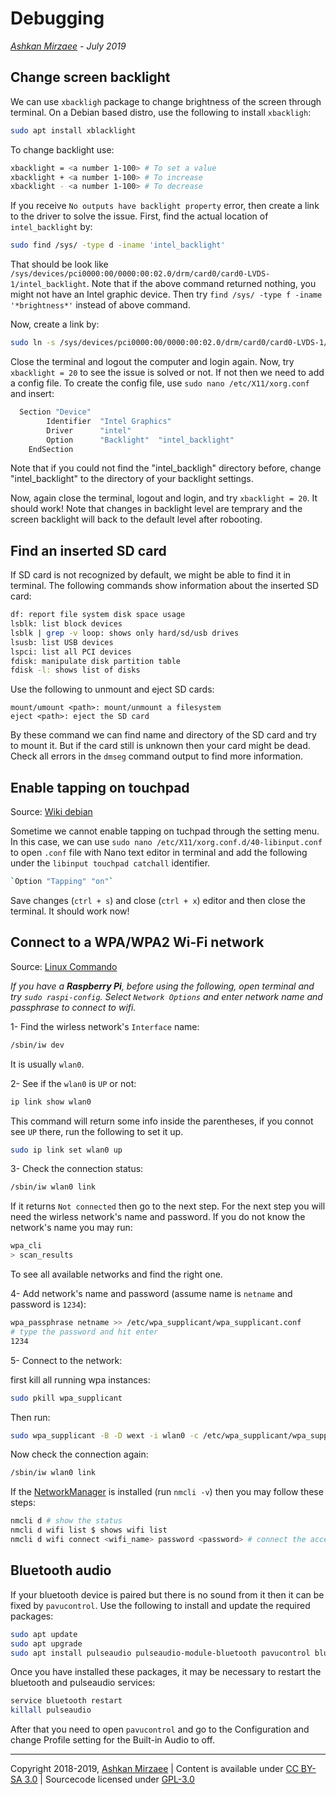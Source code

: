# Debugging
*[Ashkan Mirzaee](https://ashki23.github.io/index.html) - July 2019*

## Change screen backlight
We can use `xbackligh` package to change brightness of the screen through terminal. On a Debian based distro, use the following to install `xbackligh`:

```bash
sudo apt install xblacklight
```

To change backlight use:
```bash
xbacklight = <a number 1-100> # To set a value
xbacklight + <a number 1-100> # To increase
xbacklight - <a number 1-100> # To decrease
```

If you receive `No outputs have backlight property` error, then create a link to the driver to solve the issue. First, find the actual location of `intel_backlight` by:
```bash
sudo find /sys/ -type d -iname 'intel_backlight'
```
That should be look like `/sys/devices/pci0000:00/0000:00:02.0/drm/card0/card0-LVDS-1/intel_backlight`. Note that if the above command returned nothing, you might not have an Intel graphic device. Then try `find /sys/ -type f -iname '*brightness*'` instead of above command.

Now, create a link by:
```bash
sudo ln -s /sys/devices/pci0000:00/0000:00:02.0/drm/card0/card0-LVDS-1/intel_backlight /sys/class/backlight
```

Close the terminal and logout the computer and login again. Now, try `xbacklight = 20` to see the issue is solved or not. If not then we need to add a config file. To create the config file, use `sudo nano /etc/X11/xorg.conf` and insert:
```bash
  Section "Device"
        Identifier  "Intel Graphics" 
        Driver      "intel"
        Option      "Backlight"  "intel_backlight"
    EndSection
 ```
 
Note that if you could not find the "intel_backligh" directory before, change "intel_backlight" to the directory of your  backlight settings.
 
Now, again close the terminal, logout and login, and try `xbacklight = 20`. It should work! Note that changes in backlight level are temprary and the screen backlight will back to the default level after robooting. 
 
## Find an inserted SD card
If SD card is not recognized by default, we might be able to find it in terminal. The following commands show information about the inserted SD card:
```bash
df: report file system disk space usage
lsblk: list block devices
lsblk | grep -v loop: shows only hard/sd/usb drives
lsusb: list USB devices
lspci: list all PCI devices
fdisk: manipulate disk partition table
fdisk -l: shows list of disks
```
Use the following to unmount and eject SD cards:
```
mount/umount <path>: mount/unmount a filesystem
eject <path>: eject the SD card
```
By these command we can find name and directory of the SD card and try to mount it. But if the card still is unknown then your card might be dead. Check all errors in the `dmseg` command output to find more information. 

## Enable tapping on touchpad
Source: [Wiki debian](https://wiki.debian.org/SynapticsTouchpad)

Sometime we cannot enable tapping on tuchpad through the setting menu. In this case, we can use `sudo nano /etc/X11/xorg.conf.d/40-libinput.conf` to open `.conf` file with Nano text editor in terminal and add the following under the `libinput touchpad catchall` identifier.
```bash
`Option "Tapping" "on"` 
```
Save changes (`ctrl + s`) and close (`ctrl + x`) editor and then close the terminal. It should work now!

## Connect to a WPA/WPA2 Wi-Fi network
Source: [Linux Commando](https://linuxcommando.blogspot.com/2013/10/how-to-connect-to-wpawpa2-wifi-network.html)

*If you have a **Raspberry Pi**, before using the following, open terminal and try `sudo raspi-config`. Select `Network Options` and enter network name and passphrase to connect to wifi.*

1- Find the wirless network's `Interface` name:
```bash
/sbin/iw dev
```

It is usually `wlan0`.

2- See if the `wlan0` is `UP` or not:
```bash
ip link show wlan0
```

This command will return some info inside the parentheses, if you connot see `UP` there, run the following to set it up.
```bash 
sudo ip link set wlan0 up
```

3- Check the connection status:
```bash
/sbin/iw wlan0 link
```

If it returns `Not connected` then go to the next step. For the next step you will need the wirless network's name and password. If you do not know the network's name you may run:
```bash
wpa_cli
> scan_results
```

To see all available networks and find the right one.

4- Add network's name and password (assume name is `netname` and password is `1234`):
```bash
wpa_passphrase netname >> /etc/wpa_supplicant/wpa_supplicant.conf
# type the password and hit enter
1234
```
5- Connect to the network:

first kill all running wpa instances:
```bash
sudo pkill wpa_supplicant
```

Then run:
```bash
sudo wpa_supplicant -B -D wext -i wlan0 -c /etc/wpa_supplicant/wpa_supplicant.conf
```

Now check the connection again:
```bash
/sbin/iw wlan0 link
``` 
If the [NetworkManager](https://docs.ubuntu.com/core/en/stacks/network/network-manager/docs/) is installed (run `nmcli -v`) then you may follow these steps:

```bash
nmcli d # show the status
nmcli d wifi list $ shows wifi list
nmcli d wifi connect <wifi_name> password <password> # connect the access point
```

## Bluetooth audio
If your bluetooth device is paired but there is no sound from it then it can be fixed by `pavucontrol`. Use the following to install and update the required packages:

```bash
sudo apt update
sudo apt upgrade
sudo apt install pulseaudio pulseaudio-module-bluetooth pavucontrol bluez-firmware
```
Once you have installed these packages, it may be necessary to restart the bluetooth and pulseaudio services:

```bash
service bluetooth restart
killall pulseaudio
```

After that you need to open `pavucontrol` and go to the Configuration and change Profile setting for the Built-in Audio to off.   

---
Copyright 2018-2019, [Ashkan Mirzaee](https://ashki23.github.io/index.html) | Content is available under [CC BY-SA 3.0](https://creativecommons.org/licenses/by-sa/3.0/) | Sourcecode licensed under [GPL-3.0](https://www.gnu.org/licenses/gpl-3.0.en.html)
